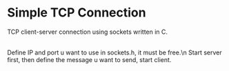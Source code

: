 # Simple TCP Connection

TCP client-server connection using sockets written in C.</br></br>

Define IP and port u want to use in sockets.h, it must be free.\n
Start server first, then define the message u want to send, start client.
